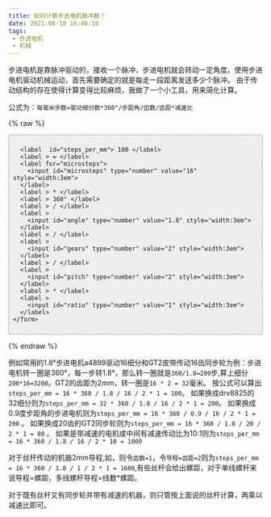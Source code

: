 ```yaml
---
title: 如何计算步进电机脉冲数？
date: 2021-08-10 16:46:10
tags:
 - 步进电机
 - 机械
---
```


  步进电机是靠脉冲驱动的，接收一个脉冲，步进电机就会转动一定角度。使用步进电机驱动机械运动，首先需要确定的就是每走一段距离发送多少个脉冲。
由于传动结构的存在使得计算变得比较麻烦，我做了一个小工具，用来简化计算。

<!-- more -->
  
  公式为：`每毫米步数=驱动细分数*360°/步距角/齿数/齿距*减速比`
  
  {% raw %}
  <div id="steps-calculator"  style="border: 1px dashed #888;border-radius:4px; padding: 8px;background:#eee;">
    <form>
    
      <label  id="steps_per_mm"> 100 </label>
      <label > = </label>
      <label for="microsteps">
        <input id="microsteps" type="number" value="16" style="width:3em">
      </label>
      <label > * </label>
      <label > 360° </label>
      <label > / </label>
      <label >
        <input id="angle" type="number" value="1.8" style="width:3em">
      </label>
      <label > / </label>
      <label >
        <input id="gears" type="number" value="2" style="width:3em">
      </label>
      <label > / </label>
      <label >
        <input id="pitch" type="number" value="2" style="width:3em">
      </label>
      <label > * </label>
      <label >
        <input id="ratio" type="number" value="1" style="width:3em">
      </label>
    </form>
  </div>
  
  <script>
    (function () {
      function StepsCalculator (el, microsteps, angle, gears, pitch, ratio) {
      var defaults = {
        microsteps: 16,
        angle: 1.8,
        gears: 16,
        pitch: 2,
        ratio: 1
      }
      this.el = document.getElementById(el)
      this.microstepsEl = document.getElementById('microsteps')
      this.microstepsEl.value = microsteps || defaults.microsteps
      this.angleEl = document.getElementById('angle')
      this.angleEl.value = angle || defaults.angle
      this.gearsEl = document.getElementById('gears')
      this.gearsEl.value = gears || defaults.gears
      this.pitchEl = document.getElementById('pitch')
      this.pitchEl.value = pitch || defaults.pitch
      this.ratioEl = document.getElementById('ratio')
      this.ratioEl.value = ratio || defaults.ratio
      this.stepspermmEl = document.getElementById('steps_per_mm')
    }

    StepsCalculator.prototype.init = function () {
      this.calculate()
      this.bindEvent()
    }

    StepsCalculator.prototype.bindEvent = function () {
      var that = this
      this.microstepsEl.onchange = function () {
        that.calculate()
      }
      this.angleEl.onchange = function () {
        that.calculate()
      }
      this.gearsEl.onchange = function () {
        that.calculate()
      }
      this.pitchEl.onchange = function () {
        that.calculate()
      }
    }

    StepsCalculator.prototype.calculate = function () {
      this.stepspermmEl.textContent = this.microstepsEl.value * 360 / this.angleEl.value / this.gearsEl.value / this.pitchEl.value * this.ratioEl.value
    }

    var calc = new StepsCalculator('steps-calculator')
    calc.init()
    })()
    
  </script>
  {% endraw %}

  例如常用的1.8°步进电机a4899驱动16细分和GT2皮带传动16齿同步轮为例：步进电机转一圈是360°，每一步转1.8°，那么转一圈就是`360/1.8=200`步,算上细分`200*16=3200`。GT2的齿距为2mm，转一圈是`16 * 2 = 32`毫米。
按公式可以算出`steps_per_mm = 16 * 360 / 1.8 / 16 / 2 * 1 = 100`。
如果换成drv8825的32细分则为`steps_per_mm = 32 * 360 / 1.8 / 16 / 2 * 1 = 200`。 
如果换成0.9度步距角的步进电机则为`steps_per_mm = 16 * 360 / 0.9 / 16 / 2 * 1 = 200` 。
如果换成20齿的GT2同步轮则为`steps_per_mm = 16 * 360 / 1.8 / 20 / 2 * 1 = 80` 。
如果是带减速的电机或中间有减速传动比为10:1则为`steps_per_mm = 16 * 360 / 1.8 / 16 / 2 * 10 = 1000`

对于丝杆传动的机器2mm导程,如，则令`齿数=1`，令`导程=齿距=2`则为`steps_per_mm = 16 * 360 / 1.8 / 1 / 2 * 1 = 1600`,有些丝杆会给出螺距，对于单线螺杆来说导程=螺距，多线螺杆导程=线数*螺距。

对于既有丝杆又有同步轮并带有减速的机器，则只管按上面说的丝杆计算，再乘以减速比即可。